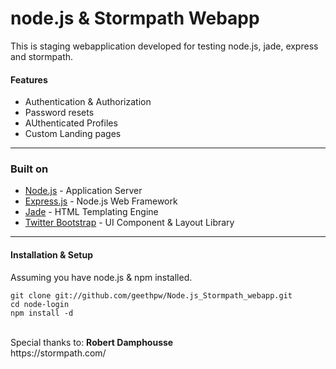# node.js & Stormpath Webapp

This is staging webapplication developed for testing node.js, jade, express and stormpath.

#### Features
- Authentication & Authorization
- Password resets
- AUthenticated Profiles
- Custom Landing pages

***

### Built on
* [Node.js](http://nodejs.org/) - Application Server
* [Express.js](http://expressjs.com/) - Node.js Web Framework
* [Jade](http://jade-lang.com/) - HTML Templating Engine
* [Twitter Bootstrap](http://twitter.github.com/bootstrap/) - UI Component & Layout Library

***

#### Installation & Setup
Assuming you have node.js & npm installed.
```
git clone git://github.com/geethpw/Node.js_Stormpath_webapp.git
cd node-login
npm install -d
```

<br>
Special thanks to: <b>Robert Damphousse </b>
<br>
https://stormpath.com/